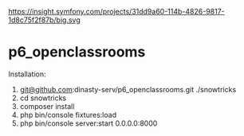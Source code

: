https://insight.symfony.com/projects/31dd9a60-114b-4826-9817-1d8c75f2f87b/big.svg
# p6_openclassrooms
Installation: 
1) git@github.com:dinasty-serv/p6_openclassrooms.git ./snowtricks
2) cd snowtricks
3) composer install
4) php bin/console fixtures:load
5) php bin/console server:start 0.0.0.0:8000
